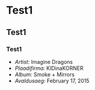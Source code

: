 # Test1
## Test1
### Test1
* *Artist:* Imagine Dragons 
* *Plaadifirma:* KIDinaKORNER
* *Album:* Smoke + Mirrors
* *Avaldusaeg:* February 17, 2015
